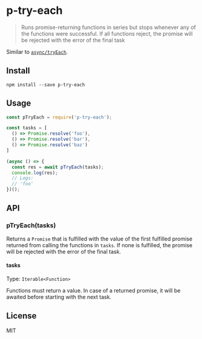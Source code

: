 # p-try-each

> Runs promise-returning functions in series but stops whenever any of the functions were successful. If all functions reject, the promise will be rejected with the error of the final task

Similar to [`async/tryEach`](https://caolan.github.io/async/v3/docs.html#tryEach).

## Install

```
npm install --save p-try-each
```

## Usage

```js
const pTryEach = require('p-try-each');

const tasks = [
  () => Promise.resolve('foo'),
  () => Promise.resolve('bar'),
  () => Promise.resolve('baz')
]

(async () => {
  const res = await pTryEach(tasks);
  console.log(res);
  // Logs:
  // 'foo'
})();
```

## API

### pTryEach(tasks)

Returns a `Promise` that is fulfilled with the value of the first fulfilled promise returned from calling the functions in `tasks`. If none is fulfilled, the promise will be rejected with the error of the final task.

#### tasks

Type: `Iterable<Function>`

Functions must return a value. In case of a returned promise, it will be awaited before starting with the next task.

## License

MIT
